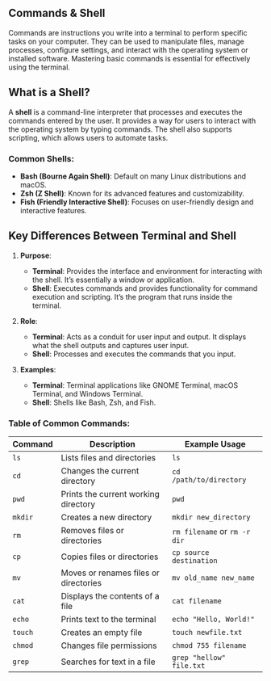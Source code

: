 ## Commands & Shell

Commands are instructions you write into a terminal to perform specific tasks on your computer. They can be used to manipulate files, manage processes, configure settings, and interact with the operating system or installed software. Mastering basic commands is essential for effectively using the terminal.

## What is a Shell?

A **shell** is a command-line interpreter that processes and executes the commands entered by the user. It provides a way for users to interact with the operating system by typing commands. The shell also supports scripting, which allows users to automate tasks.

### Common Shells:
- **Bash (Bourne Again Shell)**: Default on many Linux distributions and macOS.
- **Zsh (Z Shell)**: Known for its advanced features and customizability.
- **Fish (Friendly Interactive Shell)**: Focuses on user-friendly design and interactive features.

## Key Differences Between Terminal and Shell

1. **Purpose**:
   - **Terminal**: Provides the interface and environment for interacting with the shell. It’s essentially a window or application.
   - **Shell**: Executes commands and provides functionality for command execution and scripting. It’s the program that runs inside the terminal.

2. **Role**:
   - **Terminal**: Acts as a conduit for user input and output. It displays what the shell outputs and captures user input.
   - **Shell**: Processes and executes the commands that you input.

3. **Examples**:
   - **Terminal**: Terminal applications like GNOME Terminal, macOS Terminal, and Windows Terminal.
   - **Shell**: Shells like Bash, Zsh, and Fish.


### Table of Common Commands:

| Command | Description                           | Example Usage                |
|---------|---------------------------------------|------------------------------|
| `ls`    | Lists files and directories           | `ls`                         |
| `cd`    | Changes the current directory         | `cd /path/to/directory`      |
| `pwd`   | Prints the current working directory  | `pwd`                        |
| `mkdir` | Creates a new directory               | `mkdir new_directory`        |
| `rm`    | Removes files or directories          | `rm filename` or `rm -r dir` |
| `cp`    | Copies files or directories           | `cp source destination`      |
| `mv`    | Moves or renames files or directories | `mv old_name new_name`       |
| `cat`   | Displays the contents of a file       | `cat filename`               |
| `echo`  | Prints text to the terminal           | `echo "Hello, World!"`       |
| `touch` | Creates an empty file                 | `touch newfile.txt`          |
| `chmod` | Changes file permissions              | `chmod 755 filename`         |
| `grep`  | Searches for text in a file           | `grep "hellow" file.txt`     |


